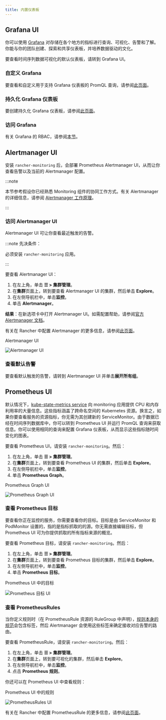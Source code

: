 ```yaml
---
title: 内置仪表板
---
```


## Grafana UI

你可以使用 [Grafana](https://grafana.com/grafana/) 对存储在各个地方的指标进行查询、可视化、告警和了解。你能与你的团队创建、探索和共享仪表板，并培养数据驱动的文化。

要查看时间序列数据可视化的默认仪表板，请转到 Grafana UI。

### 自定义 Grafana

要查看和自定义用于支持 Grafana 仪表板的 PromQL 查询，请参阅[此页面](../../how-to-guides/advanced-user-guides/monitoring-alerting-guides/customize-grafana-dashboard.md)。

### 持久化 Grafana 仪表板

要创建持久化 Grafana 仪表板，请参阅[此页面](../../how-to-guides/advanced-user-guides/monitoring-alerting-guides/create-persistent-grafana-dashboard.md)。

### 访问 Grafana

有关 Grafana 的 RBAC，请参阅[本节](rbac-for-monitoring.md#grafana-的-rbac)。


## Alertmanager UI

安装 `rancher-monitoring` 后，会部署 Prometheus Alertmanager UI，从而让你查看告警以及当前的 Alertmanager 配置。

:::note

本节参考假设你已经熟悉 Monitoring 组件的协同工作方式。有关 Alertmanager 的详细信息，请参阅 [Alertmanager 工作原理](how-monitoring-works.md#3-alertmanager-的工作原理)。

:::

### 访问 Alertmanager UI

Alertmanager UI 可让你查看最近触发的告警。

:::note 先决条件：

必须安装 `rancher-monitoring` 应用。

:::

要查看 Alertmanager UI：

1. 在左上角，单击 **☰ > 集群管理**。
1. 在**集群**页面上，转到要查看 Alertmanager UI 的集群，然后单击 **Explore**。
1. 在左侧导航栏中，单击**监控**。
1. 单击 **Alertmanager**。

**结果**：在新选项卡中打开 Alertmanager UI。如需配置帮助，请参阅[官方 Alertmanager 文档](https://prometheus.io/docs/alerting/latest/alertmanager/)。

有关在 Rancher 中配置 Alertmanager 的更多信息，请参阅[此页面](../../how-to-guides/advanced-user-guides/monitoring-v2-configuration-guides/advanced-configuration/alertmanager.md)。

<figcaption>Alertmanager UI</figcaption>

![Alertmanager UI](/img/alertmanager-ui.png)


### 查看默认告警

要查看默认触发的告警，请转到 Alertmanager UI 并单击**展开所有组**。


## Prometheus UI

默认情况下，[kube-state-metrics service](https://github.com/kubernetes/kube-state-metrics) 向 monitoring 应用提供 CPU 和内存利用率的大量信息。这些指标涵盖了跨命名空间的 Kubernetes 资源。换言之，如果你要查看服务的资源指标，你无需为其创建新的 ServiceMonitor。由于数据已经在时间序列数据库中，你可以转到 Prometheus UI 并运行 PromQL 查询来获取信息。你可以使用相同的查询来配置 Grafana 仪表板，从而显示这些指标随时间变化的图表。

要查看 Prometheus UI，请安装 `rancher-monitoring`。然后：

1. 在左上角，单击 **☰ > 集群管理**。
1. 在**集群**页面上，转到要查看 Prometheus UI 的集群，然后单击 **Explore**。
1. 在左侧导航栏中，单击**监控**。
1. 单击 **Prometheus Graph**。

<figcaption>Prometheus Graph UI</figcaption>

![Prometheus Graph UI](/img/prometheus-graph-ui.png)

### 查看 Prometheus 目标

要查看你正在监控的服务，你需要查看你的目标。目标是由 ServiceMonitor 和 PodMonitor 设置的，指的是指标抓取的的源。你无需直接编辑目标，但 Prometheus UI 可为你提供抓取的所有指标来源的概览。

要查看 Prometheus 目标，请安装 `rancher-monitoring`。然后：


1. 在左上角，单击 **☰ > 集群管理**。
1. 在**集群**页面上，转到要查看 Prometheus 目标的集群，然后单击 **Explore**。
1. 在左侧导航栏中，单击**监控**。
1. 单击 **Prometheus 目标**。

<figcaption>Prometheus UI 中的目标</figcaption>

![Prometheus 目标 UI](/img/prometheus-targets-ui.png)

### 查看 PrometheusRules

当你定义规则时（在 PrometheusRule 资源的 RuleGroup 中声明），[规则本身的规范](https://github.com/prometheus-operator/prometheus-operator/blob/master/Documentation/api.md#rule)会包含标签，然后 Alertmanager 会使用这些标签来确定接收对应告警的路由。

要查看 PrometheusRule，请安装 `rancher-monitoring`。然后：

1. 在左上角，单击 **☰ > 集群管理**。
1. 在**集群**页面上，转到要可视化的集群，然后单击 **Explore**。
1. 在左侧导航栏中，单击**监控**。
1. 点击 **Prometheus 规则**。

你还可以在 Prometheus UI 中查看规则：

<figcaption>Prometheus UI 中的规则</figcaption>

![PrometheusRules UI](/img/prometheus-rules-ui.png)

有关在 Rancher 中配置 PrometheusRule 的更多信息，请参阅[此页面](../../how-to-guides/advanced-user-guides/monitoring-v2-configuration-guides/advanced-configuration/prometheusrules.md)。